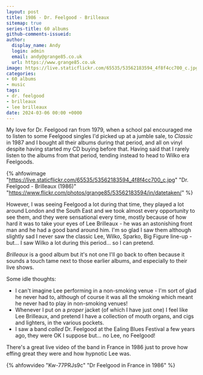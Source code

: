 ```yaml
---
layout: post
title: 1986 - Dr. Feelgood - Brilleaux
sitemap: true
series-title: 60 albums
github-comments-issueid:
author:
  display_name: Andy
  login: admin
  email: andy@grange85.co.uk
  url: https://www.grange85.co.uk
image: https://live.staticflickr.com/65535/53562183594_4f8f4cc700_c.jpg
categories:
- 60 albums
- music
tags:
- dr. feelgood
- brilleaux
- lee brilleaux
date: 2024-03-06 00:00 +0000
---
```

My love for Dr. Feelgood ran from 1979, when a school pal encouraged me to listen to some Feelgood singles I'd picked up at a jumble sale, to _Classic_ in 1987 and I bought all their albums during that period, and all on vinyl despite having started my CD buying before that. Having said that I rarely listen to the albums from that period, tending instead to head to Wilko era Feelgoods.

{% ahfowimage "https://live.staticflickr.com/65535/53562183594_4f8f4cc700_c.jpg" "Dr. Feelgood - Brilleaux (1986)" "https://www.flickr.com/photos/grange85/53562183594/in/datetaken/" %}

However, I was seeing Feelgood a lot during that time, they played a lot around London and the South East and we took almost every opportunity to see them, and they were sensational every time, mostly because of how hard it was to take your eyes of Lee Brilleaux - he was an astonishing front man and he had a good band around him. I'm so glad I saw them although slightly sad I never saw the classic Lee, Wilko, Sparko, Big Figure line-up - but... I saw Wilko a lot during this period... so I can pretend.

_Brilleaux_ is a good album but it's not one I'll go back to often because it sounds a touch tame next to those earlier albums, and especially to their live shows.

Some idle thoughts:

 - I can't imagine Lee performing in a non-smoking venue - I'm sort of glad he never had to, although of course it was all the smoking which meant he never had to play in non-smoking venues!
 - Whenever I put on a _proper_ jacket (of which I have just one) I feel like Lee Brilleaux, and pretend I have a collection of mouth organs, and cigs and lighters, in the various pockets.
 - I saw a band _called_ Dr. Feelgood at the Ealing Blues Festival a few years ago, they were OK I suppose but... no Lee, no Feelgood!

 There's a great live video of the band in France in 1986 just to prove how effing great they were and how hypnotic Lee was.

 {% ahfowvideo "Kw-77PRJs9c" "Dr Feelgood in France in 1986" %}
